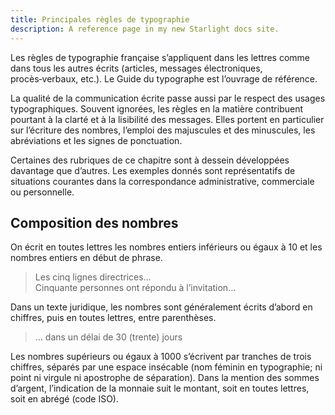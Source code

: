 ```yaml
---
title: Principales règles de typographie
description: A reference page in my new Starlight docs site.
---
```


Les règles de typographie française s’appliquent dans les lettres comme dans tous les autres écrits (articles, messages électroniques, procès&#8209;verbaux, etc.). Le Guide du typographe est l’ouvrage de référence.

La qualité de la communication écrite passe aussi par le respect des
usages typographiques. Souvent ignorées, les règles en la matière contribuent pourtant à la clarté et à la lisibilité des messages. Elles portent en particulier sur l’écriture des nombres, l’emploi des majuscules et des minuscules, les abréviations et les signes de ponctuation.

Certaines des rubriques de ce chapitre sont à dessein développées davantage que d’autres. Les exemples donnés sont représentatifs de situations courantes dans la correspondance administrative, commerciale ou personnelle.

## Composition des nombres

On écrit en toutes lettres les nombres entiers inférieurs ou égaux à 10 et les nombres entiers en début de phrase.

> Les cinq lignes directrices…\
> Cinquante personnes ont répondu à l’invitation…

Dans un texte juridique, les nombres sont généralement écrits d’abord en chiffres, puis en toutes lettres, entre parenthèses.

> … dans un délai de 30 (trente) jours

Les nombres supérieurs ou égaux à 1000 s’écrivent par tranches de trois chiffres, séparés par une espace insécable (nom féminin en typographie; ni point ni virgule ni apostrophe de séparation). Dans la mention des sommes d’argent, l’indication de la monnaie suit le montant, soit en toutes lettres, soit en abrégé (code ISO).
